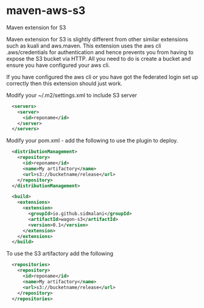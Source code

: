 # maven-aws-s3
Maven extension for S3

Maven extension for S3 is slightly different from other similar extensions such as kuali and aws.maven.
This extension uses the aws cli .aws/credentials for authentication and hence prevents you from having to expose the S3 bucket via HTTP. All you need to do is create a bucket and ensure you have configured your aws cli.

If you have configured the aws cli or you have got the federated login set up correctly then this extension should just work.

Modify your ~/.m2/settings.xml to include S3 server

```xml
  <servers>
    <server>
      <id>reponame</id>
    </server> 
  </servers>
```

Modify your pom.xml - add the following to use the plugin to deploy.

```xml
  <distributionManagement>
    <repository>
      <id>reponame</id>
      <name>My artifactory</name>
      <url>s3://bucketname/release</url>
    </repository>
  </distributionManagement>

  <build>
    <extensions>
      <extension>
        <groupId>io.github.sidmalani</groupId>
        <artifactId>wagon-s3</artifactId>
        <version>0.1</version>
      </extension>
    </extensions>
  </build>
```

To use the S3 artifactory add the following

```xml
  <repositories>
    <repository>
      <id>reponame</id>
      <name>My artifactory</name>
      <url>s3://bucketname/release</url>
    </repository>
  </repositories>
```
